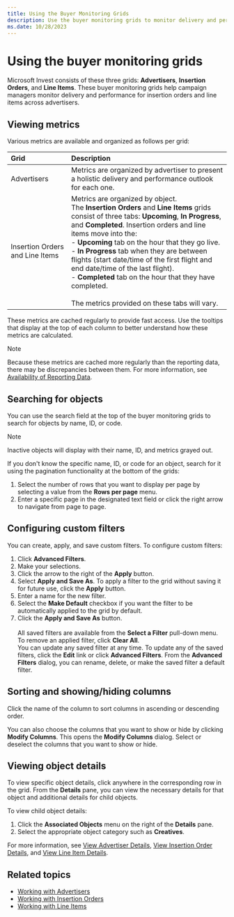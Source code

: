 ```yaml
---
title: Using the Buyer Monitoring Grids
description: Use the buyer monitoring grids to monitor delivery and performance for insertion orders and line items across advertisers.
ms.date: 10/28/2023
---
```


# Using the buyer monitoring grids

Microsoft Invest consists of these three grids: **Advertisers**, **Insertion Orders**, and **Line Items**. These buyer monitoring grids help campaign managers monitor delivery and performance for insertion orders and line items across advertisers.

## Viewing metrics

Various metrics are available and organized as follows per grid:

| Grid | Description |
|:---|:---|
| Advertisers | Metrics are organized by advertiser to present a holistic delivery and performance outlook for each one. |
| Insertion Orders and Line Items | Metrics are organized by object.<br> The **Insertion Orders** and **Line Items** grids consist of three tabs: **Upcoming**, **In Progress**, and **Completed**. Insertion orders and line items move into the:<br> - **Upcoming** tab on the hour that they go live.<br> - **In Progress** tab when they are between flights (start date/time of the first flight and end date/time of the last flight).<br> - **Completed** tab on the hour that they have completed.<br><br> The metrics provided on these tabs will vary. |

These metrics are cached regularly to provide fast access. Use the tooltips that display at the top of each column to better understand how these metrics are calculated.

> [!NOTE]
> Because these metrics are cached more regularly than the reporting data, there may be discrepancies between them. For more information, see [Availability of Reporting Data](./availability-of-reporting-data.md).

## Searching for objects

You can use the search field at the top of the buyer monitoring grids to search for objects by name, ID, or code.

> [!NOTE]
> Inactive objects will display with their name, ID, and metrics grayed out.

If you don't know the specific name, ID, or code for an object, search for it using the pagination functionality at the bottom of the grids:

1. Select the number of rows that you want to display per page by selecting a value from the **Rows per page** menu.
1. Enter a specific page in the designated text field or click the right arrow to navigate from page to page.

## Configuring custom filters

You can create, apply, and save custom filters. To configure custom filters:

1. Click **Advanced Filters**.
1. Make your selections.
1. Click the arrow to the right of the **Apply** button.
1. Select **Apply and Save As**. To apply a filter to the grid without saving it for future use, click the **Apply** button.
1. Enter a name for the new filter.
1. Select the **Make Default** checkbox if you want the filter to be automatically applied to the grid by default.
1. Click the **Apply and Save As** button. <br>    
   All saved filters are available from the **Select a Filter** pull-down menu. To remove an applied filter, click **Clear All**.
   <br>You can update any saved filter at any time. To update any of the saved filters, click the **Edit** link or click **Advanced Filters**. From the **Advanced Filters** dialog, you can rename, delete, or make the saved filter a default filter.

## Sorting and showing/hiding columns

Click the name of the column to sort columns in ascending or descending order.

You can also choose the columns that you want to show or hide by clicking **Modify Columns**. This opens the **Modify Columns** dialog. Select or deselect the columns that you want to show or hide.

## Viewing object details

To view specific object details, click anywhere in the corresponding row in the grid. From the **Details** pane, you can view the necessary details for that object and additional details for child objects.

To view child object details:

1. Click the **Associated Objects** menu on the right of the **Details** pane.
1. Select the appropriate object category such as **Creatives**.

For more information, see [View Advertiser Details](./view-advertiser-details.md), [View
Insertion Order Details](./view-insertion-order-details.md), and [View Line Item Details](./view-line-item-details.md).

## Related topics

- [Working with Advertisers](./working-with-advertisers.md)
- [Working with Insertion Orders](./working-with-insertion-orders.md)
- [Working with Line Items](./working-with-line-items.md)
